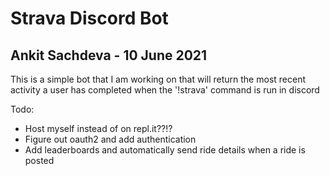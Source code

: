 # Strava Discord Bot
## Ankit Sachdeva - 10 June 2021

This is a simple bot that I am working on that will return the most recent activity a user has completed when the '!strava' command is run in discord

Todo:
- Host myself instead of on repl.it??!?
- Figure out oauth2 and add authentication
- Add leaderboards and automatically send ride details when a ride is posted
